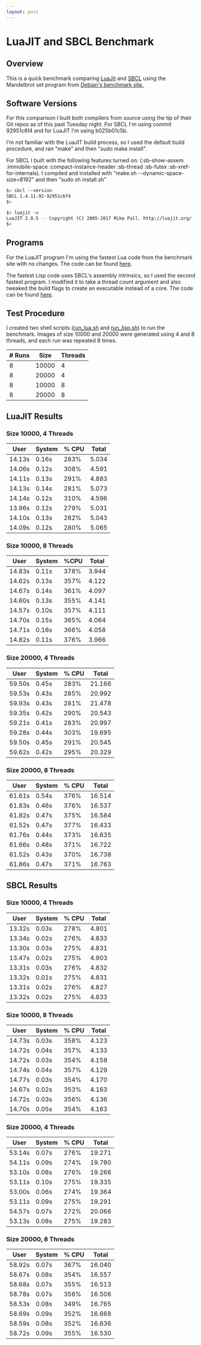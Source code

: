 ```yaml
---
layout: post
---
```

# LuaJIT and SBCL Benchmark

## Overview

This is a quick benchmark comparing [LuaJit](http://luajit.org) and [SBCL](http://sbcl.org) using the Mandelbrot set
program from [Debian's benchmark site.](https://benchmarksgame-team.pages.debian.net/benchmarksgame/)

## Software Versions

For this comparison I built both compilers from source using the tip of their Git repos as of this past Tuesday night.
For SBCL I'm using commit 92951c6f4 and for LuaJIT I'm using b025b01c5b.

I'm not familiar with the LuaJIT build process, so I used the default build procedure, and ran "make" and then "sudo
make install".

For SBCL I built with the following features turned on: (:sb-show-assem :immobile-space :compact-instance-header
:sb-thread :sb-futex :sb-xref-for-internals).  I compiled and installed with "make.sh --dynamic-space-size=8192" and
then "sudo sh install.sh"

```bash
$> sbcl --version
SBCL 1.4.11.92-92951c6f4
$>
```


```bash
$> luajit -v
LuaJIT 2.0.5 -- Copyright (C) 2005-2017 Mike Pall. http://luajit.org/
$>
```

## Programs

For the LuaJIT program I'm using the fastest Lua code from the benchmark site with no changes.  The code can be found [here](https://gist.github.com/jl2/6e42e3c91c0ec87a1a0537c7b2827d96#file-mandelbrot-lua).

The fastest Lisp code uses SBCL's assembly intrinsics, so I used the second fastest program.  I modified it to take a
thread count argument and also tweaked the build flags to create an executable instead of a core.  The code can be found [here](https://gist.github.com/jl2/6e42e3c91c0ec87a1a0537c7b2827d96#file-mandelbrot-lisp).

## Test Procedure

I created two shell scripts ([run_lua.sh](https://gist.github.com/jl2/6e42e3c91c0ec87a1a0537c7b2827d96#file-run_lua-sh) and [run_lisp.sh](https://gist.github.com/jl2/6e42e3c91c0ec87a1a0537c7b2827d96#file-run_lisp-sh)) to run the benchmark.  Images of size 10000 and 20000 were
generated using 4 and 8 threads, and each run was repeated 8 times.

| # Runs |  Size | Threads |
| ------ | ----- | ------- |
|      8 | 10000 |       4 |
|      8 | 20000 |       4 |
|      8 | 10000 |       8 |
|      8 | 20000 |       8 |

## LuaJIT Results

### Size 10000, 4 Threads

| User   | System | % CPU | Total |
| ------ | ------ | ----- | ----- |
| 14.13s | 0.16s  |  283% | 5.034 |
| 14.06s | 0.12s  |  308% | 4.591 |
| 14.11s | 0.13s  |  291% | 4.883 |
| 14.13s | 0.14s  |  281% | 5.073 |
| 14.14s | 0.12s  |  310% | 4.596 |
| 13.96s | 0.12s  |  279% | 5.031 |
| 14.10s | 0.13s  |  282% | 5.043 |
| 14.09s | 0.12s  |  280% | 5.065 |

### Size 10000, 8 Threads

| User   | System |  %CPU | Total |
| ------ | ------ | ----- | ----- |
| 14.83s | 0.11s  |  378% | 3.944 |
| 14.62s | 0.13s  |  357% | 4.122 |
| 14.67s | 0.14s  |  361% | 4.097 |
| 14.60s | 0.13s  |  355% | 4.141 |
| 14.57s | 0.10s  |  357% | 4.111 |
| 14.70s | 0.15s  |  365% | 4.064 |
| 14.71s | 0.16s  |  366% | 4.058 |
| 14.82s | 0.11s  |  376% | 3.966 |

### Size 20000, 4 Threads

| User   | System | % CPU |  Total |
| ------ | ------ | ----- | ------ |
| 59.50s | 0.45s  |  283% | 21.166 |
| 59.53s | 0.43s  |  285% | 20.992 |
| 59.93s | 0.43s  |  281% | 21.478 |
| 59.35s | 0.42s  |  290% | 20.543 |
| 59.21s | 0.41s  |  283% | 20.997 |
| 59.28s | 0.44s  |  303% | 19.695 |
| 59.50s | 0.45s  |  291% | 20.545 |
| 59.62s | 0.42s  |  295% | 20.329 |

### Size 20000, 8 Threads

| User   | System | % CPU |  Total |
| ------ | ------ | ----- | ------ |
| 61.61s | 0.54s  |  376% | 16.514 |
| 61.83s | 0.46s  |  376% | 16.537 |
| 61.82s | 0.47s  |  375% | 16.584 |
| 61.52s | 0.47s  |  377% | 16.433 |
| 61.76s | 0.44s  |  373% | 16.635 |
| 61.66s | 0.48s  |  371% | 16.722 |
| 61.52s | 0.43s  |  370% | 16.738 |
| 61.86s | 0.47s  |  371% | 16.763 |

## SBCL Results

### Size 10000, 4 Threads

| User   | System | % CPU | Total |
| ------ | ------ | ----- | ----- |
| 13.32s | 0.03s  |  278% | 4.801 |
| 13.34s | 0.02s  |  276% | 4.833 |
| 13.30s | 0.03s  |  275% | 4.831 |
| 13.47s | 0.02s  |  275% | 4.903 |
| 13.31s | 0.03s  |  276% | 4.832 |
| 13.32s | 0.01s  |  275% | 4.831 |
| 13.31s | 0.02s  |  276% | 4.827 |
| 13.32s | 0.02s  |  275% | 4.833 |

### Size 10000, 8 Threads

| User   | System | % CPU | Total |
| ------ | ------ | ----- | ----- |
| 14.73s | 0.03s  |  358% | 4.123 |
| 14.72s | 0.04s  |  357% | 4.133 |
| 14.72s | 0.03s  |  354% | 4.158 |
| 14.74s | 0.04s  |  357% | 4.129 |
| 14.77s | 0.03s  |  354% | 4.170 |
| 14.67s | 0.02s  |  353% | 4.163 |
| 14.72s | 0.03s  |  356% | 4.136 |
| 14.70s | 0.05s  |  354% | 4.163 |

### Size 20000, 4 Threads

| User   | System | % CPU |  Total |
| ------ | ------ | ----- | ------ |
| 53.14s | 0.07s  |  276% | 19.271 |
| 54.11s | 0.09s  |  274% | 19.780 |
| 53.10s | 0.08s  |  276% | 19.266 |
| 53.11s | 0.10s  |  275% | 19.335 |
| 53.00s | 0.06s  |  274% | 19.364 |
| 53.11s | 0.09s  |  275% | 19.291 |
| 54.57s | 0.07s  |  272% | 20.066 |
| 53.13s | 0.08s  |  275% | 19.283 |

### Size 20000, 8 Threads

| User   | System | % CPU |  Total |
| ------ | ------ | ----- | ------ |
| 58.92s | 0.07s  |  367% | 16.040 |
| 58.67s | 0.08s  |  354% | 16.557 |
| 58.68s | 0.07s  |  355% | 16.513 |
| 58.78s | 0.07s  |  356% | 16.506 |
| 58.53s | 0.08s  |  349% | 16.765 |
| 58.69s | 0.09s  |  352% | 16.668 |
| 58.59s | 0.08s  |  352% | 16.636 |
| 58.72s | 0.09s  |  355% | 16.530 |
